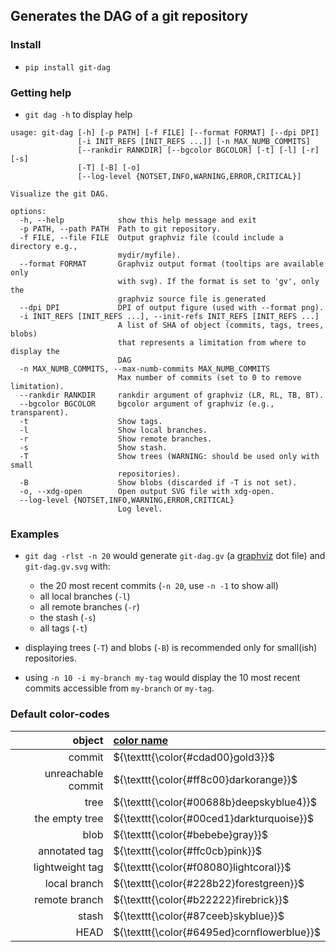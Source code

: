 ## Generates the DAG of a git repository

### Install

+ `pip install git-dag`

### Getting help

+ `git dag -h` to display help

```
usage: git-dag [-h] [-p PATH] [-f FILE] [--format FORMAT] [--dpi DPI]
               [-i INIT_REFS [INIT_REFS ...]] [-n MAX_NUMB_COMMITS]
               [--rankdir RANKDIR] [--bgcolor BGCOLOR] [-t] [-l] [-r] [-s]
               [-T] [-B] [-o]
               [--log-level {NOTSET,INFO,WARNING,ERROR,CRITICAL}]

Visualize the git DAG.

options:
  -h, --help            show this help message and exit
  -p PATH, --path PATH  Path to git repository.
  -f FILE, --file FILE  Output graphviz file (could include a directory e.g.,
                        mydir/myfile).
  --format FORMAT       Graphviz output format (tooltips are available only
                        with svg). If the format is set to 'gv', only the
                        graphviz source file is generated
  --dpi DPI             DPI of output figure (used with --format png).
  -i INIT_REFS [INIT_REFS ...], --init-refs INIT_REFS [INIT_REFS ...]
                        A list of SHA of object (commits, tags, trees, blobs)
                        that represents a limitation from where to display the
                        DAG
  -n MAX_NUMB_COMMITS, --max-numb-commits MAX_NUMB_COMMITS
                        Max number of commits (set to 0 to remove limitation).
  --rankdir RANKDIR     rankdir argument of graphviz (LR, RL, TB, BT).
  --bgcolor BGCOLOR     bgcolor argument of graphviz (e.g., transparent).
  -t                    Show tags.
  -l                    Show local branches.
  -r                    Show remote branches.
  -s                    Show stash.
  -T                    Show trees (WARNING: should be used only with small
                        repositories).
  -B                    Show blobs (discarded if -T is not set).
  -o, --xdg-open        Open output SVG file with xdg-open.
  --log-level {NOTSET,INFO,WARNING,ERROR,CRITICAL}
                        Log level.
```

### Examples

+ `git dag -rlst -n 20` would generate `git-dag.gv` (a [graphviz](https://graphviz.org/)
  dot file) and `git-dag.gv.svg` with:
  + the 20 most recent commits (`-n 20`, use `-n -1` to show all)
  + all local branches (`-l`)
  + all remote branches (`-r`)
  + the stash (`-s`)
  + all tags (`-t`)

+ displaying trees (`-T`) and blobs (`-B`) is recommended only for small(ish)
  repositories.

+ using `-n 10 -i my-branch my-tag` would display the 10 most recent commits accessible
  from `my-branch` or `my-tag`.

### Default color-codes

| object |  [color name](https://graphviz.org/doc/info/colors.html) |
|---:|:---|
|commit | ${\texttt{\color{#cdad00}gold3}}$ |
|unreachable commit | ${\texttt{\color{#ff8c00}darkorange}}$ |
|tree | ${\texttt{\color{#00688b}deepskyblue4}}$ |
|the empty tree | ${\texttt{\color{#00ced1}darkturquoise}}$ |
|blob | ${\texttt{\color{#bebebe}gray}}$ |
|annotated tag | ${\texttt{\color{#ffc0cb}pink}}$ |
|lightweight tag | ${\texttt{\color{#f08080}lightcoral}}$ |
|local branch | ${\texttt{\color{#228b22}forestgreen}}$ |
|remote branch | ${\texttt{\color{#b22222}firebrick}}$ |
|stash | ${\texttt{\color{#87ceeb}skyblue}}$ |
|HEAD | ${\texttt{\color{#6495ed}cornflowerblue}}$ |
